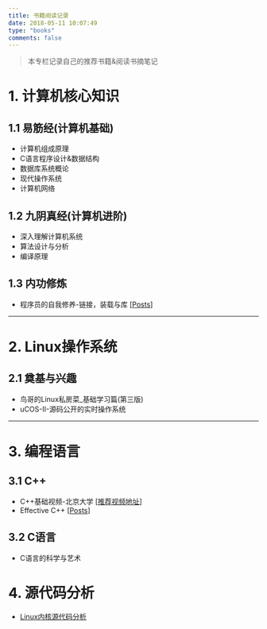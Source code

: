 ```yaml
---
title: 书籍阅读记录
date: 2018-05-11 10:07:49
type: "books"
comments: false
---
```

> 本专栏记录自己的推荐书籍&阅读书摘笔记

# 1. 计算机核心知识

## 1.1 易筋经(计算机基础)

- 计算机组成原理
- C语言程序设计&数据结构
- 数据库系统概论
- 现代操作系统
- 计算机网络

## 1.2 九阴真经(计算机进阶)

- 深入理解计算机系统
- 算法设计与分析
- 编译原理

## 1.3 内功修炼

- 程序员的自我修养-链接，装载与库 [[Posts](https://guozet.me/)] 

*****

# 2. Linux操作系统

## 2.1 奠基与兴趣

- 鸟哥的Linux私房菜_基础学习篇(第三版)
- uCOS-II-源码公开的实时操作系统

*****

# 3. 编程语言

## 3.1 C++

- C++基础视频-北京大学 [[推荐视频地址](https://www.coursera.org/learn/cpp-chengxu-sheji/home/welcome)]
- Effective C++ [[Posts](http://guozet.me/tags/EffectiveC/)]

## 3.2 C语言

- C语言的科学与艺术
  
# 4. 源代码分析

- [Linux内核源代码分析](../post/Linux-kernel-analysis-catalogue/)